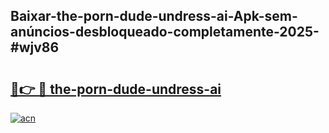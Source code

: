 ## Baixar-the-porn-dude-undress-ai-Apk-sem-anúncios-desbloqueado-completamente-2025-#wjv86

# <h2><a href="https://ainizakaria.my?title=the-porn-dude-undress-ai&ref=20M">🔗👉 🔴 the-porn-dude-undress-ai</a></h2>

[![acn](https://github.com/user-attachments/assets/0f9c940e-d8b0-45ae-aac7-cd30a18b3e1c)](https://ainizakaria.my?title=the-porn-dude-undress-ai&ref=20M)


